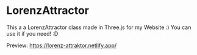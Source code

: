 # LorenzAttractor
This a a LorenzAttractor class made in Three.js for my Website :)
You can use it if you need! :D

Preview:
https://lorenz-attraktor.netlify.app/
